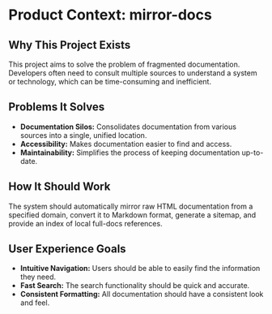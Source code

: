 # Product Context: mirror-docs

## Why This Project Exists

This project aims to solve the problem of fragmented documentation. Developers often need to consult multiple sources to understand a system or technology, which can be time-consuming and inefficient.

## Problems It Solves

*   **Documentation Silos:** Consolidates documentation from various sources into a single, unified location.
*   **Accessibility:** Makes documentation easier to find and access.
*   **Maintainability:** Simplifies the process of keeping documentation up-to-date.

## How It Should Work

The system should automatically mirror raw HTML documentation from a specified domain, convert it to Markdown format, generate a sitemap, and provide an index of local full-docs references.

## User Experience Goals

*   **Intuitive Navigation:** Users should be able to easily find the information they need.
*   **Fast Search:** The search functionality should be quick and accurate.
*   **Consistent Formatting:** All documentation should have a consistent look and feel.
